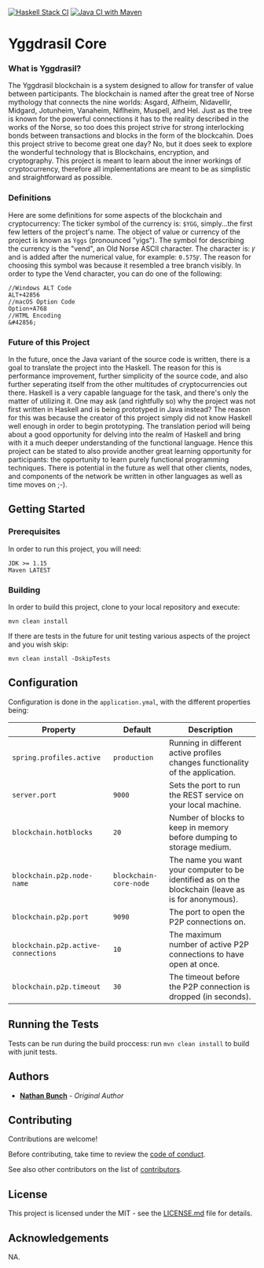 [![Haskell Stack CI](https://github.com/nathanielbunch/yggdrasil/actions/workflows/stack.yml/badge.svg)](https://github.com/nathanielbunch/yggdrasil/actions/workflows/stack.yml) [![Java CI with Maven](https://github.com/nathanielbunch/yggdrasil/actions/workflows/maven.yml/badge.svg)](https://github.com/nathanielbunch/yggdrasil/actions/workflows/maven.yml)
# Yggdrasil Core

### What is Yggdrasil?
The Yggdrasil blockchain is a system designed to allow for transfer of value between participants. The blockchain is named after the great tree of Norse mythology that connects the nine worlds: Asgard, Alfheim, Nidavellir, Midgard, Jotunheim, Vanaheim, Niflheim, Muspell, and Hel. Just as the tree is known for the powerful connections it has to the reality described in the works of the Norse, so too does this project strive for strong interlocking bonds between transactions and blocks in the form of the blockcahin. Does this project strive to become great one day? No, but it does seek to explore the wonderful technology that is Blockchains, encryption, and cryptography. This project is meant to learn about the inner workings of cryptocurrency, therefore all implementations are meant to be as simplistic and straightforward as possible.

### Definitions
Here are some definitions for some aspects of the blockchain and cryptocurrency: The ticker symbol of the currency is: `$YGG`, simply...the first few letters of the project's name. The object of value or currency of the project is known as `Yggs` (pronounced "yigs"). The symbol for describing the currency is the "vend", an Old Norse ASCII character. The character is: `Ꝩ` and is added after the numerical value, for example: `0.575Ꝩ`. The reason for choosing this symbol was because it resembled a tree branch visibly. In order to type the Vend character, you can do one of the following:

```
//Windows ALT Code
ALT+42856
//macOS Option Code
Option+A768
//HTML Encoding
&#42856;
```

### Future of this Project
In the future, once the Java variant of the source code is written, there is a goal to translate the project into the Haskell. The reason for this is performance improvement, further simplicity of the source code, and also further seperating itself from the other multitudes of cryptocurrencies out there. Haskell is a very capable language for the task, and there's only the matter of utilizing it. One may ask (and rightfully so) why the project was not first written in Haskell and is being prototyped in Java instead? The reason for this was because the creator of this project simply did not know Haskell well enough in order to begin prototyping. The translation period will being about a good opportunity for delving into the realm of Haskell and bring with it a much deeper understanding of the functional language. Hence this project can be stated to also provide another great learning opportunity for participants: the opportunity to learn purely functional programming techniques. There is potential in the future as well that other clients, nodes, and components of the network be written in other languages as well as time moves on ;-).

## Getting Started

### Prerequisites

In order to run this project, you will need:
```
JDK >= 1.15
Maven LATEST
```

### Building

In order to build this project, clone to your local repository and execute:

```
mvn clean install
```

If there are tests in the future for unit testing various aspects of the project and you wish skip:

```
mvn clean install -DskipTests
```

## Configuration

Configuration is done in the `application.ymal`, with the different properties being:

Property                            | Default     | Description |
------------------------------------| ----------- |-------------|
`spring.profiles.active`            | `production`| Running in different active profiles changes functionality of the application. |
`server.port`                       | `9000`      | Sets the port to run the REST service on your local machine. |
`blockchain.hotblocks`              | `20`        | Number of blocks to keep in memory before dumping to storage medium. |
`blockchain.p2p.node-name`          | `blockchain-core-node` | The name you want your computer to be identified as on the blockchain (leave as is for anonymous). |
`blockchain.p2p.port`               | `9090`      | The port to open the P2P connections on. | 
`blockchain.p2p.active-connections` | `10`        | The maximum number of active P2P connections to have open at once. |
`blockchain.p2p.timeout`            | `30`        | The timeout before the P2P connection is dropped (in seconds). |

## Running the Tests

Tests can be run during the build proccess: run `mvn clean install` to build with junit tests.

## Authors

* **[Nathan Bunch](https://twitter.com/stoicswe)** - *Original Author*

## Contributing

Contributions are welcome!

Before contributing, take time to review the [code of conduct](https://github.com/nathanielbunch/AStupidlySimpleBlockchain/blob/main/CODE_OF_CONDUCT.md).

See also other contributors on the list of [contributors](https://github.com/taranoshi/AStupidlySimpleBlockchain/graphs/contributors).

## License

This project is licensed under the MIT - see the [LICENSE.md](LICENSE.md) file for details.

## Acknowledgements

NA.
